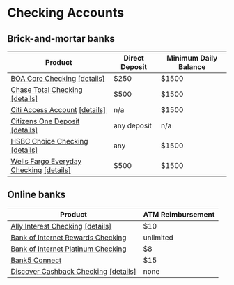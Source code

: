 # Checking Accounts

## Brick-and-mortar banks

| Product | Direct Deposit | Minimum Daily Balance |
| --- | --- | --- |
| [BOA Core Checking](https://www.bankofamerica.com/deposits/checking/personal-checking-account/) [[details]](https://www.bankofamerica.com/content/documents/deposits/service/pdf/docrepo/BAC_Core_Checking_ENUS.pdf) | $250 | $1500 |
| [Chase Total Checking](https://www.chase.com/checking/total-checking) [[details]](https://www.chase.com/content/dam/chasecom/en/checking/documents/clear_simple_guide_total.pdf) | $500 | $1500 |
| [Citi Access Account](https://online.citi.com/US/JRS/pands/detail.do?ID=accessAccount) [[details]](https://online.citi.com/JRS/popups/PT_CAP_AccessAccount_.pdf) | n/a | $1500 |
| [Citizens One Deposit](https://www.citizensbank.com/checking/one-deposit-checking-account.aspx) [[details]](https://www.citizensbank.com/apps/personaldeposits/legal/ctz_One_Deposit_Checking_Guide.pdf) | any deposit | n/a |
| [HSBC Choice Checking](https://www.us.hsbc.com/1/2/home/personal-banking/checking-accounts/choice-checking-account) [[details]](http://www.banking.us.hsbc.com/personal/deposits/choicechk_tcs.pdf) | any | $1500 |
| [Wells Fargo Everyday Checking](https://www.wellsfargo.com/checking/everyday/) [[details]](https://www08.wellsfargomedia.com/assets/pdf/personal/checking/fees/everyday-Group1.pdf) | $500 | $1500 |

## Online banks

| Product | ATM Reimbursement |
| --- | --- |
| [Ally Interest Checking](https://www.ally.com/bank/interest-checking-account/) [[details]](https://www.ally.com/resources/pdf/bank/ally-bank-straight-talk-product-guide.pdf) | $10 |
| [Bank of Internet Rewards Checking](https://www.bankofinternet.com/checking/rewards-checking) | unlimited |
| [Bank of Internet Platinum Checking](https://www.bankofinternet.com/checking/platinum-checking) | $8 |
| [Bank5 Connect](http://www.bank5connect.com/home/high-interest-checking) | $15 |
| [Discover Cashback Checking](https://www.discover.com/online-banking/checking/) [[details]](https://www.discover.com/online-banking/assets/CheckingAccountGuide.pdf) | none |
